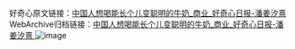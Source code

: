 好奇心原文链接：[中国人想喝能长个儿变聪明的牛奶_商业_好奇心日报-潘姜汐熹 ](https://www.qdaily.com/articles/9901.html)
WebArchive归档链接：[中国人想喝能长个儿变聪明的牛奶_商业_好奇心日报-潘姜汐熹 ](http://web.archive.org/web/20170817014938/http://www.qdaily.com:80/articles/9901.html)
![image](http://ww3.sinaimg.cn/large/007d5XDply1g3vh3gl011j30u02nk4jw)